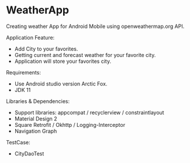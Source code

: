 # WeatherApp

Creating weather App for Android Mobile using openweathermap.org API.

Application Feature:
- Add City to your favorites.
- Getting current and forecast weather for your favorite city.
- Application will store your favorites city.

Requirements:
- Use Android studio version Arctic Fox.
- JDK 11

Libraries & Dependencies:
- Support libraries: appcompat / recyclerview / constraintlayout
- Material Design 2
- Square Retrofit / Okhttp / Logging-Interceptor
- Navigation Graph

TestCase:
- CityDaoTest
